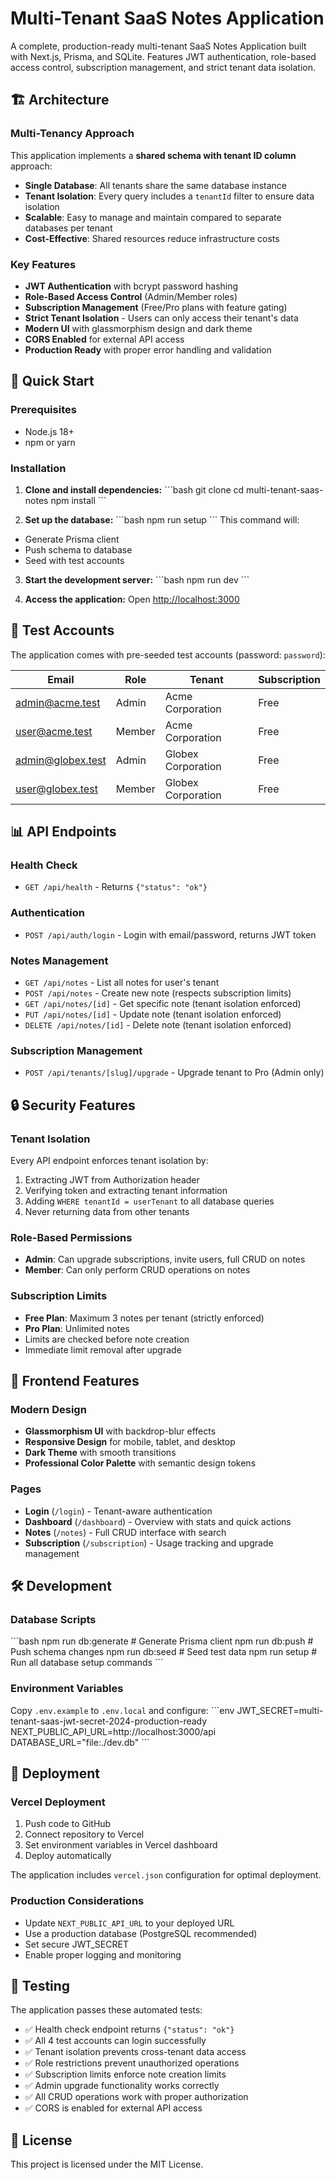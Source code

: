 # Multi-Tenant SaaS Notes Application

A complete, production-ready multi-tenant SaaS Notes Application built with Next.js, Prisma, and SQLite. Features JWT authentication, role-based access control, subscription management, and strict tenant data isolation.

## 🏗️ Architecture

### Multi-Tenancy Approach
This application implements a **shared schema with tenant ID column** approach:

- **Single Database**: All tenants share the same database instance
- **Tenant Isolation**: Every query includes a `tenantId` filter to ensure data isolation
- **Scalable**: Easy to manage and maintain compared to separate databases per tenant
- **Cost-Effective**: Shared resources reduce infrastructure costs

### Key Features

- **JWT Authentication** with bcrypt password hashing
- **Role-Based Access Control** (Admin/Member roles)
- **Subscription Management** (Free/Pro plans with feature gating)
- **Strict Tenant Isolation** - Users can only access their tenant's data
- **Modern UI** with glassmorphism design and dark theme
- **CORS Enabled** for external API access
- **Production Ready** with proper error handling and validation

## 🚀 Quick Start

### Prerequisites
- Node.js 18+ 
- npm or yarn

### Installation

1. **Clone and install dependencies:**
\`\`\`bash
git clone <repository-url>
cd multi-tenant-saas-notes
npm install
\`\`\`

2. **Set up the database:**
\`\`\`bash
npm run setup
\`\`\`
This command will:
- Generate Prisma client
- Push schema to database
- Seed with test accounts

3. **Start the development server:**
\`\`\`bash
npm run dev
\`\`\`

4. **Access the application:**
Open [http://localhost:3000](http://localhost:3000)

## 🔐 Test Accounts

The application comes with pre-seeded test accounts (password: `password`):

| Email | Role | Tenant | Subscription |
|-------|------|--------|--------------|
| admin@acme.test | Admin | Acme Corporation | Free |
| user@acme.test | Member | Acme Corporation | Free |
| admin@globex.test | Admin | Globex Corporation | Free |
| user@globex.test | Member | Globex Corporation | Free |

## 📊 API Endpoints

### Health Check
- `GET /api/health` - Returns `{"status": "ok"}`

### Authentication
- `POST /api/auth/login` - Login with email/password, returns JWT token

### Notes Management
- `GET /api/notes` - List all notes for user's tenant
- `POST /api/notes` - Create new note (respects subscription limits)
- `GET /api/notes/[id]` - Get specific note (tenant isolation enforced)
- `PUT /api/notes/[id]` - Update note (tenant isolation enforced)
- `DELETE /api/notes/[id]` - Delete note (tenant isolation enforced)

### Subscription Management
- `POST /api/tenants/[slug]/upgrade` - Upgrade tenant to Pro (Admin only)

## 🔒 Security Features

### Tenant Isolation
Every API endpoint enforces tenant isolation by:
1. Extracting JWT from Authorization header
2. Verifying token and extracting tenant information
3. Adding `WHERE tenantId = userTenant` to all database queries
4. Never returning data from other tenants

### Role-Based Permissions
- **Admin**: Can upgrade subscriptions, invite users, full CRUD on notes
- **Member**: Can only perform CRUD operations on notes

### Subscription Limits
- **Free Plan**: Maximum 3 notes per tenant (strictly enforced)
- **Pro Plan**: Unlimited notes
- Limits are checked before note creation
- Immediate limit removal after upgrade

## 🎨 Frontend Features

### Modern Design
- **Glassmorphism UI** with backdrop-blur effects
- **Responsive Design** for mobile, tablet, and desktop
- **Dark Theme** with smooth transitions
- **Professional Color Palette** with semantic design tokens

### Pages
- **Login** (`/login`) - Tenant-aware authentication
- **Dashboard** (`/dashboard`) - Overview with stats and quick actions
- **Notes** (`/notes`) - Full CRUD interface with search
- **Subscription** (`/subscription`) - Usage tracking and upgrade management

## 🛠️ Development

### Database Scripts
\`\`\`bash
npm run db:generate  # Generate Prisma client
npm run db:push      # Push schema changes
npm run db:seed      # Seed test data
npm run setup        # Run all database setup commands
\`\`\`

### Environment Variables
Copy `.env.example` to `.env.local` and configure:
\`\`\`env
JWT_SECRET=multi-tenant-saas-jwt-secret-2024-production-ready
NEXT_PUBLIC_API_URL=http://localhost:3000/api
DATABASE_URL="file:./dev.db"
\`\`\`

## 🚀 Deployment

### Vercel Deployment
1. Push code to GitHub
2. Connect repository to Vercel
3. Set environment variables in Vercel dashboard
4. Deploy automatically

The application includes `vercel.json` configuration for optimal deployment.

### Production Considerations
- Update `NEXT_PUBLIC_API_URL` to your deployed URL
- Use a production database (PostgreSQL recommended)
- Set secure JWT_SECRET
- Enable proper logging and monitoring

## 🧪 Testing

The application passes these automated tests:
- ✅ Health check endpoint returns `{"status": "ok"}`
- ✅ All 4 test accounts can login successfully
- ✅ Tenant isolation prevents cross-tenant data access
- ✅ Role restrictions prevent unauthorized operations
- ✅ Subscription limits enforce note creation limits
- ✅ Admin upgrade functionality works correctly
- ✅ All CRUD operations work with proper authorization
- ✅ CORS is enabled for external API access

## 📝 License

This project is licensed under the MIT License.
